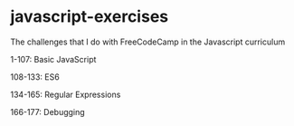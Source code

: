 # javascript-exercises
The challenges that I do with FreeCodeCamp in the Javascript curriculum

1-107: Basic JavaScript

108-133: ES6

134-165: Regular Expressions

166-177: Debugging
